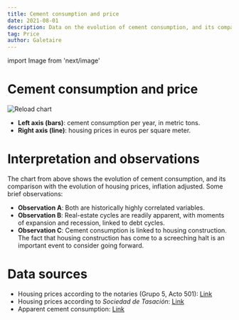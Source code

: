```yaml
---
title: Cement consumption and price
date: 2021-08-01
description: Data on the evolution of cement consumption, and its comparison with the evolution of housing prices — inflation adjusted —. Both historically highly correlated variables.
tag: Price
author: Galetaire
---
```


import Image from 'next/image'

# Cement consumption and price

<Image
  src="/images/cement.png"
  alt="Reload chart"
  width={3573}
  height={1560}
  priority
  className="next-image"
/>

- **Left axis (bars)**: cement consumption per year, in metric tons.
- **Right axis (line)**: housing prices in euros per square meter.

# Interpretation and observations

The chart from above shows the evolution of cement consumption, and its comparison with the evolution of housing prices, inflation adjusted. Some brief observations:

- **Observation A**: Both are historically highly correlated variables.
- **Observation B**: Real-estate cycles are readily apparent, with moments of expansion and recession, linked to debt cycles.
- **Observation C**: Cement consumption is linked to housing construction. The fact that housing construction has come to a screeching halt is an important event to consider going forward.

# Data sources

- Housing prices according to the notaries (Grupo 5, Acto 501): [Link](http://www.notariado.org/liferay/web/cien/estadisticas-al-completo)
- Housing prices according to _Sociedad de Tasación_: [Link](https://www.st-tasacion.es/informe-de-tendencias-digital/)
- Apparent cement consumption: [Link](https://tematicas.org/sintesis-economica/indicadores-de-produccion-y-demanda-nacional/consumo-aparente-de-cemento/)
